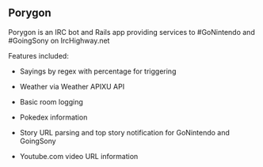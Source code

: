 ## Porygon

Porygon is an IRC bot and Rails app providing services to #GoNintendo and #GoingSony on IrcHighway.net

Features included:

* Sayings by regex with percentage for triggering

* Weather via Weather APIXU API

* Basic room logging

* Pokedex information

* Story URL parsing and top story notification for GoNintendo and GoingSony

* Youtube.com video URL information
